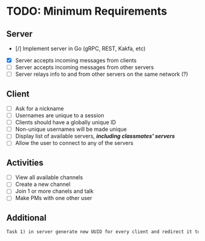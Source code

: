# TODO: Minimum Requirements

## Server

- [/] Implement server in Go (gRPC, REST, Kakfa, etc)
- [x] Server accepts incoming messages from clients
- [ ] Server accepts incoming messages from other servers
- [ ] Server relays info to and from other servers on the same network (?)

## Client

- [ ] Ask for a nickname
- [ ] Usernames are unique to a session
- [ ] Clients should have a globally unique ID
- [ ] Non-unique usernames will be made unique
- [ ] Display list of available servers, ***including classmates' servers***
- [ ] Allow the user to connect to any of the servers

## Activities

- [ ] View all available channels
- [ ] Create a new channel
- [ ] Join 1 or more chanels and talk
- [ ] Make PMs with one other user

## Additional

```md
Task 1) in server generate new UUID for every client and redirect it to every message   Task 2) send message to selected Client
```
